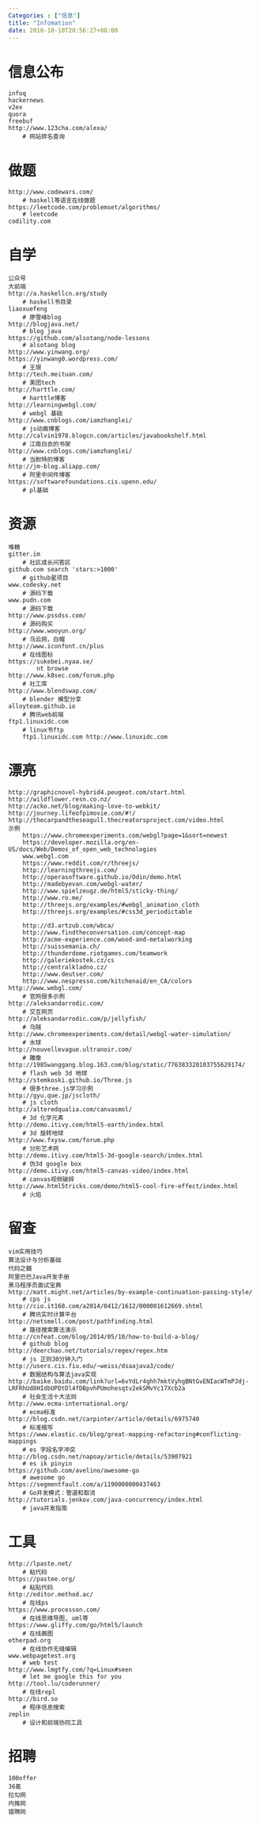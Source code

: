 ```yaml
---
Categories : ["信息"]
title: "Infomation"
date: 2018-10-10T20:56:27+08:00
---
```


# 信息公布
    infoq
    hackernews
    v2ex
    quora
    freebuf
    http://www.123cha.com/alexa/
        # 网站排名查询
# 做题
    http://www.codewars.com/
        # haskell等语言在线做题
    https://leetcode.com/problemset/algorithms/
        # leetcode
    codility.com
# 自学
    公众号
    大前端
    http://a.haskellcn.org/study
        # haskell书目录
    liaoxuefeng        
        # 廖雪峰blog
    http://blogjava.net/
        # blog java
    https://github.com/alsotang/node-lessons
        # alsotang blog
    http://www.yinwang.org/
    https://yinwang0.wordpress.com/
        # 王垠
    http://tech.meituan.com/
        # 美团tech
    http://harttle.com/
        # harttle博客
    http://learningwebgl.com/
        # webgl 基础
    http://www.cnblogs.com/iamzhanglei/
        # js动画博客
    http://calvin1978.blogcn.com/articles/javabookshelf.html
        # 江南白衣的书架
    http://www.cnblogs.com/iamzhanglei/        
        # 当耐特的博客
    http://jm-blog.aliapp.com/
        # 阿里中间件博客
    https://softwarefoundations.cis.upenn.edu/
        # pl基础
# 资源
    堆糖
    gitter.im
        # 社区成长问答区
    github.com search 'stars:>1000'
        # github星项目
    www.codesky.net
        # 源码下载
    www.pudn.com
        # 源码下载
    http://www.pssdss.com/
        # 源码购买
    http://www.wooyun.org/
        # 乌云网，白帽
    http://www.iconfont.cn/plus
        # 在线图标
    https://sukebei.nyaa.se/
            nt browse
    http://www.k8sec.com/forum.php
        # 社工库
    http://www.blendswap.com/
        # blender 模型分享
    alloyteam.github.io
        # 腾讯web前端
    ftp1.linuxidc.com
        # linux书ftp
        ftp1.linuxidc.com http://www.linuxidc.com
# 漂亮
    http://graphicnovel-hybrid4.peugeot.com/start.html
    http://wildflower.resn.co.nz/
    http://acko.net/blog/making-love-to-webkit/
    http://journey.lifeofpimovie.com/#!/
    http://thecarpandtheseagull.thecreatorsproject.com/video.html
    示例
        https://www.chromeexperiments.com/webgl?page=1&sort=newest
        https://developer.mozilla.org/en-US/docs/Web/Demos_of_open_web_technologies
        www.webgl.com
        https://www.reddit.com/r/threejs/
        http://learningthreejs.com/
        http://operasoftware.github.io/Odin/demo.html
        http://madebyevan.com/webgl-water/
        http://www.spielzeugz.de/html5/sticky-thing/
        http://www.ro.me/
        http://threejs.org/examples/#webgl_animation_cloth
        http://threejs.org/examples/#css3d_periodictable

        http://d3.artzub.com/wbca/
        http://www.findtheconversation.com/concept-map
        http://acme-experience.com/wood-and-metalworking
        http://suissemania.ch/
        http://thunderdome.riotgames.com/teamwork
        http://galeriekostek.cz/cs
        http://centralkladno.cz/
        http://www.deutser.com/
        http://www.nespresso.com/kitchenaid/en_CA/colors
    http://www.webgl.com/
        # 官网很多示例
    http://aleksandarrodic.com/
        # 交互网页
    http://aleksandarrodic.com/p/jellyfish/
        # 乌贼
    http://www.chromeexperiments.com/detail/webgl-water-simulation/
        # 水球
    http://nouvellevague.ultranoir.com/
        # 雕像
    http://1985wanggang.blog.163.com/blog/static/776383320103755629174/
        # flash web 3d 地球
    http://stemkoski.github.io/Three.js
        # 很多three.js学习示例
    http://gyu.que.jp/jscloth/
        # js cloth
    http://alteredqualia.com/canvasmol/
        # 3d 化学元素
    http://demo.itivy.com/html5-earth/index.html
        # 3d 旋转地球
    http://www.fxysw.com/forum.php
        # 分形艺术网
    http://demo.itivy.com/html5-3d-google-search/index.html
        # 伪3d google box
    http://demo.itivy.com/html5-canvas-video/index.html
        # canvas视频破碎
    http://www.html5tricks.com/demo/html5-cool-fire-effect/index.html
        # 火焰
# 留查
    vim实用技巧
    算法设计与分析基础
    代码之髓
    阿里巴巴Java开发手册
    黑马程序员面试宝典
    http://matt.might.net/articles/by-example-continuation-passing-style/
        # cps js
    http://cio.it168.com/a2014/0412/1612/000001612669.shtml
        # 腾讯实时计算平台
    http://netsmell.com/post/pathfinding.html
        # 路径搜索算法演示
    http://cnfeat.com/blog/2014/05/10/how-to-build-a-blog/
        # github blog
    http://deerchao.net/tutorials/regex/regex.htm
        # js 正则30分钟入门
    http://users.cis.fiu.edu/~weiss/dsaajava3/code/
        # 数据结构与算法java实现
    http://baike.baidu.com/link?url=6vYdLr4ghh7mktVyhgBNtGvENIacWTmPJdj-LRFRhUd8HIdbUPDtDl4fDBpvhPUmohesqtv2ekSMvYc17Xcb2a
        # 社会生活十大法则
    http://www.ecma-international.org/
        # ecma标准
    http://blog.csdn.net/carpinter/article/details/6975740
        # 标准缩写
    https://www.elastic.co/blog/great-mapping-refactoring#conflicting-mappings
        # es 字段名字冲突
    http://blog.csdn.net/napoay/article/details/53907921
        # es ik pinyin
    https://github.com/avelino/awesome-go
        # awesome go
    https://segmentfault.com/a/1190000000437463
        # Go并发模式：管道和取消
    http://tutorials.jenkov.com/java-concurrency/index.html
        # java并发指南
# 工具
    http://lpaste.net/
        # 粘代码
    https://pastee.org/
        # 粘贴代码
    http://editor.method.ac/
        # 在线ps
    https://www.processon.com/
        # 在线思维导图, uml等
    https://www.gliffy.com/go/html5/launch
        # 在线画图
    etherpad.org
        # 在线协作无缝编辑
    www.webpagetest.org
        # web test
    http://www.lmgtfy.com/?q=Linux#seen
        # let me google this for you
    http://tool.lu/coderunner/
        # 在线repl
    http://bird.so
        # 程序信息搜索
    zeplin
        # 设计和前端协同工具
# 招聘
    100offer
    36氪
    拉勾网
    内推网
    猎聘网
